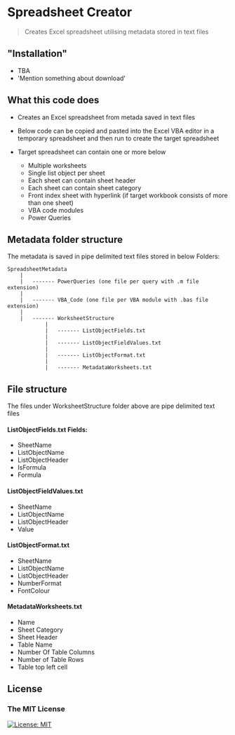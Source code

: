 # Spreadsheet Creator

> Creates Excel spreadsheet utilising metadata stored in text files


## "Installation"

- TBA
 - 'Mention something about download'


## What this code does

- Creates an Excel spreadsheet from metada saved in text files

- Below code can be copied and pasted into the Excel VBA editor in a  temporary spreadsheet and then run to create the target spreadsheet

- Target spreadsheet can contain one or more below
    - Multiple worksheets
    - Single list object per sheet
    - Each sheet can contain sheet header
    - Each sheet can contain sheet category
    - Front index sheet with hyperlink (if target workbook consists of more than one  sheet)
    - VBA code modules
    - Power Queries


## Metadata folder structure

The metadata is saved in pipe delimited text files stored in below Folders:

    SpreadsheetMetadata
        |
        |   ------- PowerQueries (one file per query with .m file extension)
        |
        |   ------- VBA_Code (one file per VBA module with .bas file extension)
        |
        |   ------- WorksheetStructure
                |
                |   ------- ListObjectFields.txt
                |
                |   ------- ListObjectFieldValues.txt
                |
                |   ------- ListObjectFormat.txt
                |
                |   ------- MetadataWorksheets.txt


## File structure

The files under WorksheetStructure folder above are pipe delimited text files

#### ListObjectFields.txt Fields:
 - SheetName
 - ListObjectName
 - ListObjectHeader
 - IsFormula
 - Formula

#### ListObjectFieldValues.txt
- SheetName
- ListObjectName
- ListObjectHeader
- Value

#### ListObjectFormat.txt
- SheetName
- ListObjectName
- ListObjectHeader
- NumberFormat
- FontColour

#### MetadataWorksheets.txt
- Name
- Sheet Category
- Sheet Header
- Table Name
- Number Of Table Columns
- Number of Table Rows
- Table top left cell

 ## License

### The MIT License
[![License: MIT](https://img.shields.io/badge/License-MIT-yellow.svg)](https://opensource.org/licenses/MIT) 
